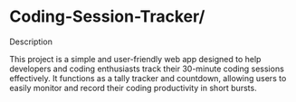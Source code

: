 # Coding-Session-Tracker/ 
Description

This project is a simple and user-friendly web app designed to help developers and coding enthusiasts track their 30-minute coding sessions effectively. It functions as a tally tracker and countdown, allowing users to easily monitor and record their coding productivity in short bursts.
